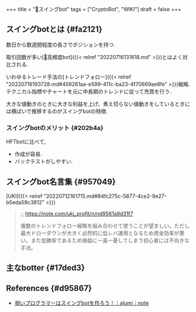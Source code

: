 +++
title = "📝スイングbot"
tags = ["CryptoBot", "WIKI"]
draft = false
+++

## スイングbotとは {#fa2121}

数日から数週間程度の長さでポジションを持つ.

取引回数が多い[📝高頻度bot]({{< relref "20220716131618.md" >}})とはよく対比される.

いわゆるトレード手法の[トレンドフォロー]({{< relref "20220716193728.md#459261aa-e599-411c-ba23-4f70669ae8fe" >}})戦略. テクニカル指標やチャートを元に中長期のトレンドに従って売買を行う.

大きな値動きのときに大きな利益を上げ、煮え切らない値動きをしているときには横ばいで推移するのがスイングbotの特徴.


### スイングbotのメリット {#202b4a}

HFTbotに比べて,

-   作成が容易.
-   バックテストがしやすい.


## スイングbot名言集 {#957049}

[UKI]({{< relref "20220712161715.md#84fc275c-5877-4ce2-9e27-b5eda59c3812" >}})

> ;; <https://note.com/uki_profit/n/nd9561a9d31f7>
>
> 複数のトレンドフォロー戦略を組み合わせて使うことが望ましい。ただし最大ドローダウンが大きく必然的に低レバ運用となるため資金効率が悪い。また低勝率であるため損益に一喜一憂してしまう初心者には不向きな手法。


## 主なbotter {#17ded3}


## References {#d95867}

-   [弱いプログラマーはスイングbotを作ろう！｜alumi｜note](https://note.com/sodiumplus3/n/nc54e098a1313)
